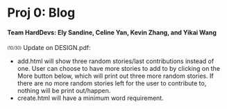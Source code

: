 # Proj 0: Blog
#### Team HardDevs: Ely Sandine, Celine Yan, Kevin Zhang, and Yikai Wang

<sub><sup>(10/30)</sup></sub> Update on DESIGN.pdf:

- add.html will show three random stories/last contributions instead of one. User can choose to have more stories to add to by clicking on the More button below, which will print out three more random stories. If there are no more random stories left for the user to contribute to, nothing will be print out/happen.
- create.html will have a minimum word requirement.
